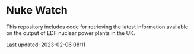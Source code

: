 # Nuke Watch

This repository includes code for retrieving the latest information available on the output of EDF nuclear power plants in the UK.

Last updated: 2023-02-06 08:11